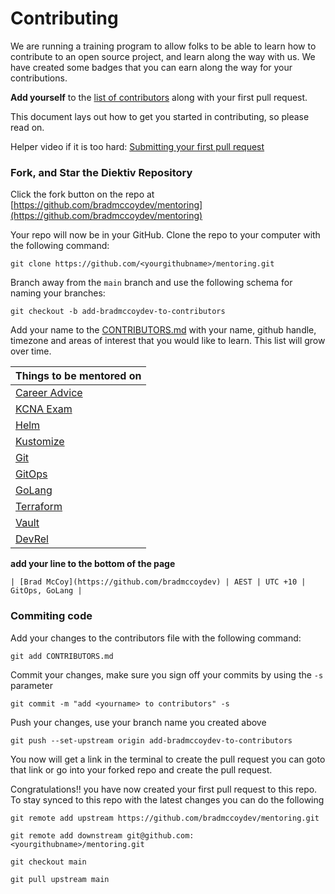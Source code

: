# Contributing

We are running a training program to allow folks to be able to learn how to contribute to an open source project, and learn along the way with us. We have created some badges that you can earn along the way for your contributions.

**Add yourself** to the [list of contributors](CONTRIBUTORS.md) along with your first pull request.

This document lays out how to get you started in contributing, so please read on.

Helper video if it is too hard: [Submitting your first pull request](https://www.youtube.com/watch?v=bpzioBa1n8w)

### Fork, and Star the Diektiv Repository

Click the fork button on the repo at [https://github.com/bradmccoydev/mentoring](https://github.com/bradmccoydev/mentoring)

Your repo will now be in your GitHub. Clone the repo to your computer with the following command:

``` 
git clone https://github.com/<yourgithubname>/mentoring.git 
```

Branch away from the `main` branch and use the following schema for naming your branches:

``` 
git checkout -b add-bradmccoydev-to-contributors 
```

Add your name to the [CONTRIBUTORS.md](CONTRIBUTORS.md) with your name, github handle, timezone and areas of interest that you would like to learn.  This list will grow over time.

| Things to be mentored on | 
| --- |
| [Career Advice](https://github.com/bradmccoydev/mentoring/blob/main/programs/career-advice.md) |
| [KCNA Exam](https://training.linuxfoundation.org/certification/kubernetes-cloud-native-associate/) |
| [Helm](https://helm.sh/) |
| [Kustomize](https://kustomize.io/) |
| [Git](https://git-scm.com/) |
| [GitOps](https://www.weave.works/technologies/gitops/) |
| [GoLang](https://go.dev/) |
| [Terraform](https://www.terraform.io/) |
| [Vault](https://www.vaultproject.io/) |
| [DevRel](https://www.youtube.com/watch?v=_SSCZkSitlc) |

**add your line to the bottom of the page** 

```
| [Brad McCoy](https://github.com/bradmccoydev) | AEST | UTC +10 | GitOps, GoLang |
```

### Commiting code ###

Add your changes to the contributors file with the following command:

``` 
git add CONTRIBUTORS.md 
```

Commit your changes, make sure you sign off your commits by using the `-s` parameter

``` 
git commit -m "add <yourname> to contributors" -s 
```

Push your changes, use your branch name you created above

``` 
git push --set-upstream origin add-bradmccoydev-to-contributors 
```

You now will get a link in the terminal to create the pull request you can goto that link or go into your forked repo and create the pull request.

Congratulations!! you have now created your first pull request to this repo.  To stay synced to this repo with the latest changes you can do the following

``` 
git remote add upstream https://github.com/bradmccoydev/mentoring.git 
```

``` 
git remote add downstream git@github.com:<yourgithubname>/mentoring.git 
```

``` 
git checkout main
```

```
git pull upstream main
```
